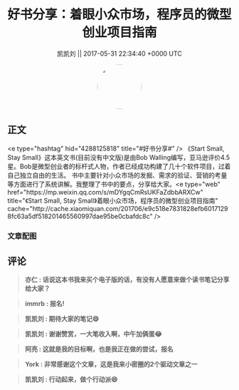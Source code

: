 <h1 align="center">好书分享：着眼小众市场，程序员的微型创业项目指南</h1>




<p align="center">
    <a>凯凯刘 || 2017-05-31 22:34:40 &#43;0000 UTC</a>
</p>

<div align="center">
    <img src="https://images.zsxq.com/FtwDacbm9ltFN9wO_yEB9bVYFdds?e=1590940799&amp;token=kIxbL07-8jAj8w1n4s9zv64FuZZNEATmlU_Vm6zD:4C8ufI1Qg8z3LFG7TGmWlOyydkU=" width="100" height="100" style="border:1px solid;border-radius:50%; color:#ffffff"/>
</div>




## 正文

<div>
&lt;e type=&#34;hashtag&#34; hid=&#34;4288125818&#34; title=&#34;#好书分享#&#34; /&gt; 《Start Small, Stay Small》这本英文书(目前没有中文版)是由Bob Walling编写，亚马逊评价4.5星。Bob是微型创业者的标杆式人物，作者已经成功构建了几十个软件项目，过着自己独立自由的生活。 书中主要针对小众市场的发掘、需求的验证、营销的考量等方面进行了系统讲解。我整理了书中的要点，分享给大家。&lt;e type=&#34;web&#34; href=&#34;https://mp.weixin.qq.com/s/mDYgqCmRsUKFaZdbbARXCw&#34; title=&#34;《Start Small, Stay Small》着眼小众市场，程序员的微型创业项目指南&#34; cache=&#34;http://cache.xiaomiquan.com/201706/e9c518e7831828efb60171298fc63a5df518201465560997dae95be0cbafdc8c&#34; /&gt;
</div>

### 文章配图

<div class="image" align="center">

</div>


## 评论

<div align="left">
<div>

<blockquote >
<span> <strong>亦仁 : 话说这本书我来买个电子版的话，有没有人愿意来做个读书笔记分享给大家？ </strong></span>
</blockquote>

<blockquote >
<span> <strong>immrb : 报名! </strong></span>
</blockquote>

<blockquote >
<span> <strong>凯凯刘 : 期待大家的笔记😄 </strong></span>
</blockquote>

<blockquote >
<span> <strong>凯凯刘 : 谢谢赞赏，一大笔收入啊，中午加俩蛋😂 </strong></span>
</blockquote>

<blockquote >
<span> <strong>阿亮 : 这就是我的目标啊，也是我正在做的尝试，报名 </strong></span>
</blockquote>

<blockquote >
<span> <strong>York : 非常感谢这个文章，这是我来小密圈的2个驱动文章之一 </strong></span>
</blockquote>

<blockquote >
<span> <strong>凯凯刘 : 行动起来，做个行动派😄 </strong></span>
</blockquote>

</div>
</div>